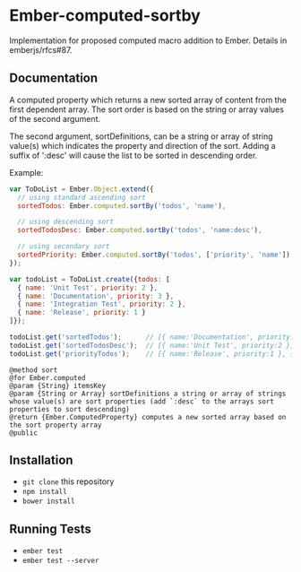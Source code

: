 # Ember-computed-sortby

Implementation for proposed computed macro addition to Ember. Details in emberjs/rfcs#87.

## Documentation

A computed property which returns a new sorted array of content from the
first dependent array. The sort order is based on the string or array values
of the second argument.

The second argument, sortDefinitions, can be a string or array of string value(s)
which indicates the property and direction of the sort. Adding a suffix of ':desc'
will cause the list to be sorted in descending order.

Example:

```javascript
var ToDoList = Ember.Object.extend({
  // using standard ascending sort
  sortedTodos: Ember.computed.sortBy('todos', 'name'),

  // using descending sort
  sortedTodosDesc: Ember.computed.sortBy('todos', 'name:desc'),

  // using secondary sort
  sortedPriority: Ember.computed.sortBy('todos', ['priority', 'name'])
});

var todoList = ToDoList.create({todos: [
  { name: 'Unit Test', priority: 2 },
  { name: 'Documentation', priority: 3 },
  { name: 'Integration Test', priority: 2 },
  { name: 'Release', priority: 1 }
]});

todoList.get('sortedTodos');      // [{ name:'Documentation', priority:3 }, { name: 'Integration Test', priority: 2 }, { name:'Release', priority:1 }, { name:'Unit Test', priority:2 }]
todoList.get('sortedTodosDesc');  // [{ name:'Unit Test', priority:2 }, { name:'Release', priority:1 }, { name: 'Integration Test', priority: 2 }, { name:'Documentation', priority:3 }]
todoList.get('priorityTodos');    // [{ name:'Release', priority:1 }, { name: 'Integration Test', priority: 2 }, { name:'Unit Test', priority:2 }, { name:'Documentation', priority:3 }]
```
```
@method sort
@for Ember.computed
@param {String} itemsKey
@param {String or Array} sortDefinitions a string or array of strings whose value(s) are sort properties (add `:desc` to the arrays sort properties to sort descending)
@return {Ember.ComputedProperty} computes a new sorted array based on the sort property array
@public
```

## Installation

* `git clone` this repository
* `npm install`
* `bower install`

## Running Tests

* `ember test`
* `ember test --server`
